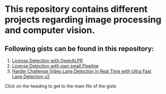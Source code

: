 # This repository contains different projects regarding image processing and computer vision.
## Following gists can be found in this repository:

1. [License Detection with OpenALPR](license_detection_with_openalpr.ipynb)
2. [License Detection with own small Pipeline](license_detection_with_YOLO_and_OCR/license_detection_with_ML_and_OCR.ipynb)
3. [Harder Challenge Video Lane Detection in Real Time with Ultra Fast Lane Detection v2](./Lane_Detection_with_UFLDv2/UltraFastLaneDetectionV2.md)

Click on the heading to get to the main file of the gists
